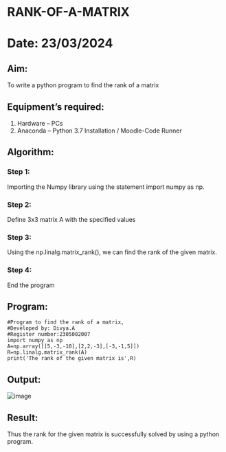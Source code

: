 # RANK-OF-A-MATRIX
# Date: 23/03/2024

## Aim:
To write a python program to find the rank of a matrix

## Equipment’s required:
1. 	Hardware – PCs
2. 	Anaconda – Python 3.7 Installation / Moodle-Code Runner

## Algorithm:
### Step 1: 
Importing the Numpy library using the statement import numpy as np.
### Step 2: 
Define 3x3 matrix A with the specified values
### Step 3: 
Using the np.linalg.matrix_rank(), we can find the rank of the given matrix.
### Step 4: 
End the program
## Program:
```
#Program to find the rank of a matrix,
#Developed by: Divya.A
#Register number:2305002007
import numpy as np
A=np.array([[5,-3,-10],[2,2,-3],[-3,-1,5]])
R=np.linalg.matrix_rank(A)
print('The rank of the given matrix is',R)
```

## Output:
![image](https://github.com/ArchanaSharikalHarinarayanan/RANK-OF-A-MATRIX/assets/155506447/3395bcc0-c311-482e-91c4-5958c814fb9d)

## Result:
Thus the rank for the given matrix is successfully solved by  using a python program.

